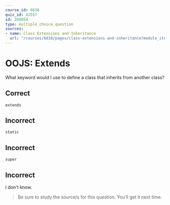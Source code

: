 ```yaml
---
course_id: 6638
quiz_id: 42557
id: 289858
type: multiple_choice_question
sources:
- name: Class Extensions and Inheritance
  url: "/courses/6638/pages/class-extensions-and-inheritance?module_item_id=523576"
---
```


# OOJS: Extends

What keyword would I use to define a class that inherits from another class?

## Correct

```plaintext
extends
```

## Incorrect

```plaintext
static
```

## Incorrect

```plaintext
super
```

## Incorrect

I don't know.

> Be sure to study the source/s for this question. You'll get it next time.
